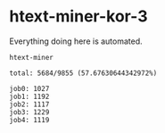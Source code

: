 # htext-miner-kor-3

Everything doing here is automated.

```
htext-miner

total: 5684/9855 (57.67630644342972%)

job0: 1027
job1: 1192
job2: 1117
job3: 1229
job4: 1119
```